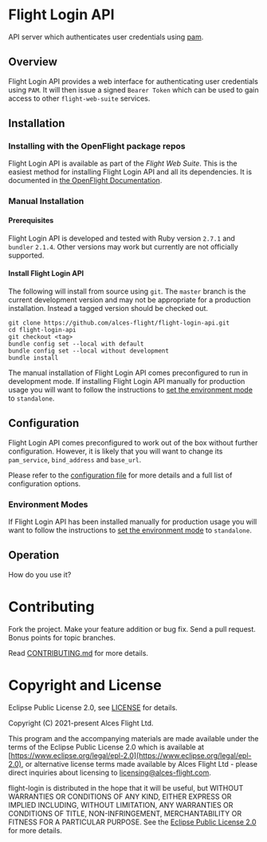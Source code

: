 # Flight Login API

API server which authenticates user credentials using [pam](http://www.linux-pam.org/).

## Overview

Flight Login API provides a web interface for authenticating user credentials
using `PAM`. It will then issue a signed `Bearer Token` which can be used to
gain access to other `flight-web-suite` services.

## Installation

### Installing with the OpenFlight package repos

Flight Login API is available as part of the *Flight Web Suite*.  This is
the easiest method for installing Flight Login API and all its dependencies. 
It is documented in [the OpenFlight
Documentation](https://use.openflighthpc.org/installing-web-suite/install.html#installing-flight-web-suite).

### Manual Installation

#### Prerequisites

Flight Login API is developed and tested with Ruby version `2.7.1` and
`bundler` `2.1.4`.  Other versions may work but currently are not officially
supported.

#### Install Flight Login API

The following will install from source using `git`.  The `master` branch is
the current development version and may not be appropriate for a production
installation. Instead a tagged version should be checked out.

```
git clone https://github.com/alces-flight/flight-login-api.git
cd flight-login-api
git checkout <tag>
bundle config set --local with default
bundle config set --local without development
bundle install
```

The manual installation of Flight Login API comes preconfigured to run in
development mode.  If installing Flight Login API manually for production
usage you will want to follow the instructions to [set the environment
mode](docs/environment-modes.md) to `standalone`.

## Configuration

Flight Login API comes preconfigured to work out of the box without
further configuration.  However, it is likely that you will want to change its
`pam_service`, `bind_address` and `base_url`.

Please refer to the [configuration file](etc/login-api.yaml) for more details
and a full list of configuration options.

### Environment Modes

If Flight Login API has been installed manually for production usage you
will want to follow the instructions to [set the environment
mode](docs/environment-modes.md) to `standalone`.

## Operation

How do you use it?

# Contributing

Fork the project. Make your feature addition or bug fix. Send a pull
request. Bonus points for topic branches.

Read [CONTRIBUTING.md](CONTRIBUTING.md) for more details.

# Copyright and License

Eclipse Public License 2.0, see [LICENSE](LICENSE) for details.

Copyright (C) 2021-present Alces Flight Ltd.

This program and the accompanying materials are made available under
the terms of the Eclipse Public License 2.0 which is available at
[https://www.eclipse.org/legal/epl-2.0](https://www.eclipse.org/legal/epl-2.0),
or alternative license terms made available by Alces Flight Ltd -
please direct inquiries about licensing to
[licensing@alces-flight.com](mailto:licensing@alces-flight.com).

flight-login is distributed in the hope that it will be
useful, but WITHOUT WARRANTIES OR CONDITIONS OF ANY KIND, EITHER
EXPRESS OR IMPLIED INCLUDING, WITHOUT LIMITATION, ANY WARRANTIES OR
CONDITIONS OF TITLE, NON-INFRINGEMENT, MERCHANTABILITY OR FITNESS FOR
A PARTICULAR PURPOSE. See the [Eclipse Public License 2.0](https://opensource.org/licenses/EPL-2.0) for more
details.
